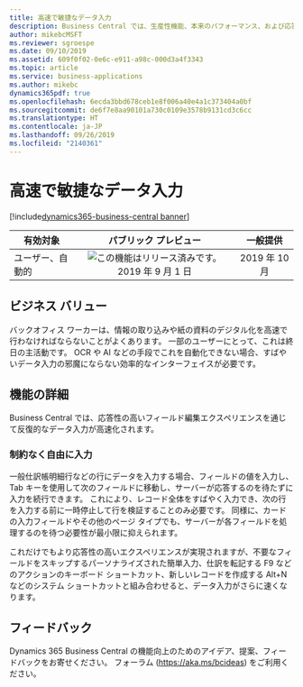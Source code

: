 ```yaml
---
title: 高速で敏捷なデータ入力
description: Business Central では、生産性機能、本来のパフォーマンス、および応答性の高いエクスペリエンスの組み合わせにより、リストへのデータの反復入力が大幅に高速化します。
author: mikebcMSFT
ms.reviewer: sgroespe
ms.date: 09/10/2019
ms.assetid: 609f0f02-0e6c-e911-a98c-000d3a4f3343
ms.topic: article
ms.service: business-applications
ms.author: mikebc
dynamics365pdf: true
ms.openlocfilehash: 6ecda3bbd678ceb1e8f006a40e4a1c373404a0bf
ms.sourcegitcommit: de6f7e8aa90101a730c0109e3578b9131cd3c6cc
ms.translationtype: HT
ms.contentlocale: ja-JP
ms.lasthandoff: 09/26/2019
ms.locfileid: "2140361"
---
```

# <a name="enter-data-with-speed-and-agility"></a>高速で敏捷なデータ入力
[!include[dynamics365-business-central banner](../includes/dynamics365-business-central.md)]

| 有効対象    |  パブリック プレビュー | 一般提供 | 
| ---------- | :----------: |:----------: |
|ユーザー、自動的|![この機能はリリース済みです。](/dynamics365-release-plan/media/green-checkmark.png "この機能はリリース済みです。") 2019 年 9 月 1 日| 2019 年 10 月|


## <a name="business-value"></a>ビジネス バリュー
<!-- bv start -->
バックオフィス ワーカーは、情報の取り込みや紙の資料のデジタル化を高速で行わなければならないことがよくあります。 一部のユーザーにとって、これは終日の主活動です。 OCR や AI などの手段でこれを自動化できない場合、すばやいデータ入力の邪魔にならない効率的なインターフェイスが必要です。
<!-- bv end -->



## <a name="feature-details"></a>機能の詳細
<!--feature detail start -->
Business Central では、応答性の高いフィールド編集エクスペリエンスを通じて反復的なデータ入力が高速化されます。

### <a name="freedom-to-type-unhindered"></a>制約なく自由に入力
一般仕訳帳明細行などの行にデータを入力する場合、フィールドの値を入力し、Tab キーを使用して次のフィールドに移動し、サーバーが応答するのを待たずに入力を続行できます。 これにより、レコード全体をすばやく入力でき、次の行を入力する前に一時停止して行を検証することのみ必要です。 同様に、カードの入力フィールドやその他のページ タイプでも、サーバーが各フィールドを処理するのを待つ必要性が最小限に抑えられます。

これだけでもより応答性の高いエクスペリエンスが実現されますが、不要なフィールドをスキップするパーソナライズされた簡単入力、仕訳を転記する F9 などのアクションのキーボード ショートカット、新しいレコードを作成する Alt+N などのシステム ショートカットと組み合わせると、データ入力がさらに速くなります。
<!--feature detail end -->








## <a name="tell-us-what-you-think"></a>フィードバック
Dynamics 365 Business Central の機能向上のためのアイデア、提案、フィードバックをお寄せください。 フォーラム (https://aka.ms/bcideas) をご利用ください。



